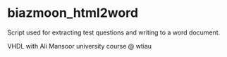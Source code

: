 # biazmoon_html2word
Script used for extracting test questions and writing to a word document.
 
 VHDL with Ali Mansoor university course @ wtiau
